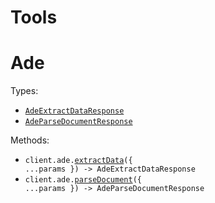 # Tools

# Ade

Types:

- <code><a href="./src/resources/ade.ts">AdeExtractDataResponse</a></code>
- <code><a href="./src/resources/ade.ts">AdeParseDocumentResponse</a></code>

Methods:

- <code title="post /v1/ade/extract">client.ade.<a href="./src/resources/ade.ts">extractData</a>({ ...params }) -> AdeExtractDataResponse</code>
- <code title="post /v1/ade/parse">client.ade.<a href="./src/resources/ade.ts">parseDocument</a>({ ...params }) -> AdeParseDocumentResponse</code>
